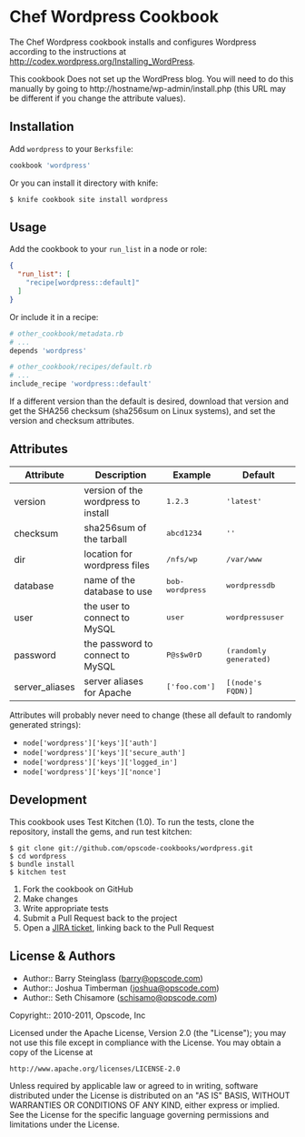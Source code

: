 Chef Wordpress Cookbook
=======================
The Chef Wordpress cookbook installs and configures Wordpress according to the instructions at http://codex.wordpress.org/Installing_WordPress.

This cookbook Does not set up the WordPress blog. You will need to do this manually by going to http://hostname/wp-admin/install.php (this URL may be different if you change the attribute values).


Installation
------------
Add `wordpress` to your `Berksfile`:

```ruby
cookbook 'wordpress'
```

Or you can install it directory with knife:

    $ knife cookbook site install wordpress


Usage
-----
Add the cookbook to your `run_list` in a node or role:

```json
{
  "run_list": [
    "recipe[wordpress::default]"
  ]
}
```

Or include it in a recipe:

```ruby
# other_cookbook/metadata.rb
# ...
depends 'wordpress'
```

```ruby
# other_cookbook/recipes/default.rb
# ...
include_recipe 'wordpress::default'
```

If a different version than the default is desired, download that version and get the SHA256 checksum (sha256sum on Linux systems), and set the version and checksum attributes.


Attributes
----------
<table>
  <thead>
    <tr>
      <th>Attribute</th>
      <th>Description</th>
      <th>Example</th>
      <th>Default</th>
    </tr>
  </thead>

  <tbody>
    <tr>
      <td>version</td>
      <td>version of the wordpress to install</td>
      <td><tt>1.2.3</tt></td>
      <td><tt>'latest'</tt></td>
    </tr>
    <tr>
      <td>checksum</td>
      <td>sha256sum of the tarball</td>
      <td><tt>abcd1234</tt></td>
      <td><tt>''</tt></td>
    </tr>
    <tr>
      <td>dir</td>
      <td>location for wordpress files</td>
      <td><tt>/nfs/wp</tt></td>
      <td><tt>/var/www</tt></td>
    </tr>
    <tr>
      <td>database</td>
      <td>name of the database to use</td>
      <td><tt>bob-wordpress</tt></td>
      <td><tt>wordpressdb</tt></td>
    </tr>
    <tr>
      <td>user</td>
      <td>the user to connect to MySQL</td>
      <td><tt>user</tt></td>
      <td><tt>wordpressuser</tt></td>
    </tr>
    <tr>
      <td>password</td>
      <td>the password to connect to MySQL</td>
      <td><tt>P@s$w0rD</tt></td>
      <td><tt>(randomly generated)</tt></td>
    </tr>
    <tr>
      <td>server_aliases</td>
      <td>server aliases for Apache</td>
      <td><tt>['foo.com']</tt></td>
      <td><tt>[(node's FQDN)]</tt></td>
    </tr>
  </tbody>
</table>


Attributes will probably never need to change (these all default to randomly generated strings):

* `node['wordpress']['keys']['auth']`
* `node['wordpress']['keys']['secure_auth']`
* `node['wordpress']['keys']['logged_in']`
* `node['wordpress']['keys']['nonce']`


Development
-----------
This cookbook uses Test Kitchen (1.0). To run the tests, clone the repository, install the gems, and run test kitchen:

    $ git clone git://github.com/opscode-cookbooks/wordpress.git
    $ cd wordpress
    $ bundle install
    $ kitchen test

1. Fork the cookbook on GitHub
2. Make changes
3. Write appropriate tests
4. Submit a Pull Request back to the project
5. Open a [JIRA ticket](https://tickets.opscode.com), linking back to the Pull Request


License & Authors
-----------------
- Author:: Barry Steinglass (barry@opscode.com)
- Author:: Joshua Timberman (joshua@opscode.com)
- Author:: Seth Chisamore (schisamo@opscode.com)

Copyright:: 2010-2011, Opscode, Inc

Licensed under the Apache License, Version 2.0 (the "License");
you may not use this file except in compliance with the License.
You may obtain a copy of the License at

    http://www.apache.org/licenses/LICENSE-2.0

Unless required by applicable law or agreed to in writing, software
distributed under the License is distributed on an "AS IS" BASIS,
WITHOUT WARRANTIES OR CONDITIONS OF ANY KIND, either express or implied.
See the License for the specific language governing permissions and
limitations under the License.
